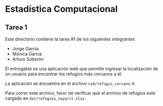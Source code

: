 # Estadística Computacional

## Tarea 1
Este directorio contiene la tarea #1 de los siguientes integrantes

- Jorge García
- Mónica García
- Arturo Soberón

El entregable es una aplicación web que permite ingresar la localización de un usuario para
encontrar los refugios más cercanos a él.

La aplicación se encuentra en el archivo `cod/refugio_cercano.R`.

Para correr este archivo, favor de verificar que el archivo de refugios esté cargado en
`dat/refugios_nayarit.xlsx`.